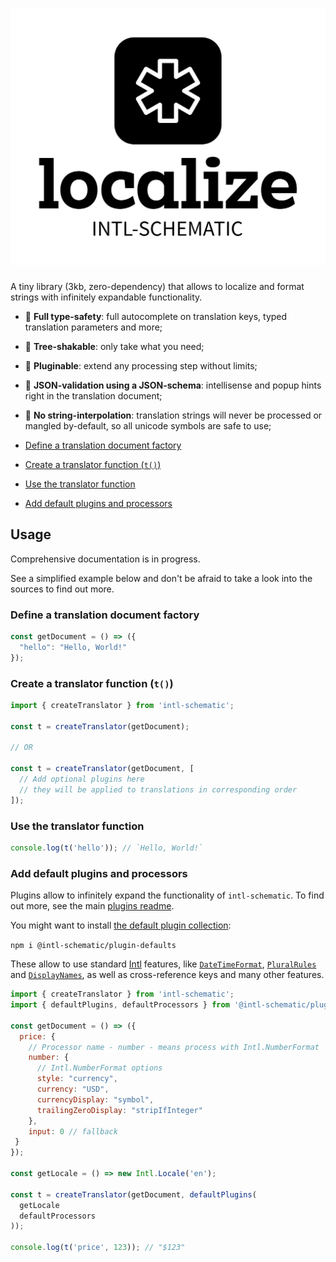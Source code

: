 <h1 align="center">
  <picture>
    <source media="(prefers-color-scheme: dark)" srcset="https://raw.githubusercontent.com/Raiondesu/intl-schematic/main/logo/Dark%20Logo.svg">
    <source media="(prefers-color-scheme: light)" srcset="https://raw.githubusercontent.com/Raiondesu/intl-schematic/main/logo/Light%20Logo.svg">
    <img alt="intl-schematic" src="https://raw.githubusercontent.com/Raiondesu/intl-schematic/main/logo/Light%20Logo.svg">
  </picture>
</h1>

<p align="center">

A tiny library (3kb, zero-dependency) that allows to localize and format strings with infinitely expandable functionality.

</p>

- 🦺 **Full type-safety**: full autocomplete on translation keys, typed translation parameters and more;
- 🎄 **Tree-shakable**: only take what you need;
- 🔌 **Pluginable**: extend any processing step without limits;
- 📃 **JSON-validation using a JSON-schema**: intellisense and popup hints right in the translation document;
- 🚫 **No string-interpolation**: translation strings will never be processed or mangled by-default, so all unicode symbols are safe to use;

- [Define a translation document factory](#define-a-translation-document-factory)
- [Create a translator function (`t()`)](#create-a-translator-function-t)
- [Use the translator function](#use-a-translator-function)
- [Add default plugins and processors](#add-default-plugins-and-processors)

## Usage<!-- omit from toc -->

Comprehensive documentation is in progress.

See a simplified example below and don't be afraid to take a look into the sources to find out more.

### Define a translation document factory

```js
const getDocument = () => ({
  "hello": "Hello, World!"
});
```

### Create a translator function (`t()`)

```js
import { createTranslator } from 'intl-schematic';

const t = createTranslator(getDocument);

// OR

const t = createTranslator(getDocument, [
  // Add optional plugins here
  // they will be applied to translations in corresponding order
]);
```

### Use the translator function

```js
console.log(t('hello')); // `Hello, World!`
```

### Add default plugins and processors

Plugins allow to infinitely expand the functionality of `intl-schematic`. To find out more, see the main [plugins readme](../plugins/).

You might want to install [the default plugin collection](../plugins/defaults/):

`npm i @intl-schematic/plugin-defaults`

These allow to use standard [Intl](https://developer.mozilla.org/en-US/docs/Web/JavaScript/Reference/Global_Objects/Intl) features,
like [`DateTimeFormat`](https://developer.mozilla.org/en-US/docs/Web/JavaScript/Reference/Global_Objects/Intl/DateTimeFormat),
[`PluralRules`](https://developer.mozilla.org/en-US/docs/Web/JavaScript/Reference/Global_Objects/Intl/PluralRules)
and [`DisplayNames`](https://developer.mozilla.org/en-US/docs/Web/JavaScript/Reference/Global_Objects/Intl/DisplayNames),
as well as cross-reference keys and many other features.

```js
import { createTranslator } from 'intl-schematic';
import { defaultPlugins, defaultProcessors } from '@intl-schematic/plugin-defaults';

const getDocument = () => ({
  price: {
    // Processor name - number - means process with Intl.NumberFormat
    number: {
      // Intl.NumberFormat options
      style: "currency",
      currency: "USD",
      currencyDisplay: "symbol",
      trailingZeroDisplay: "stripIfInteger"
    },
    input: 0 // fallback
 }
});

const getLocale = () => new Intl.Locale('en');

const t = createTranslator(getDocument, defaultPlugins(
  getLocale
  defaultProcessors
));

console.log(t('price', 123)); // "$123"
```
